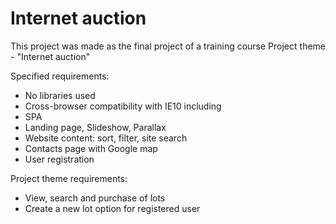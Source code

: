 # Internet auction
This project was made as the final project of a training course 
Project theme - "Internet auction" 

Specified requirements: 
- No libraries used 
- Cross-browser compatibility with IE10 including 
- SPA
- Landing page, Slideshow, Parallax 
- Website content: sort, filter, site search 
- Contacts page with Google map 
- User registration 

Project theme requirements: 
- View, search and purchase of lots 
- Create a new lot option for registered user 

